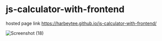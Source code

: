 # js-calculator-with-frontend
hosted page link https://harbeytee.github.io/js-calculator-with-frontend/


![Screenshot (18)](https://user-images.githubusercontent.com/102295125/177379959-4de62310-1955-4a3b-8f9b-ddd706e1b7a4.png)
